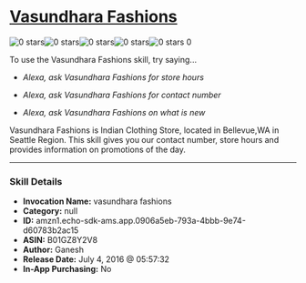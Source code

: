 # [Vasundhara Fashions](http://alexa.amazon.com/#skills/amzn1.echo-sdk-ams.app.0906a5eb-793a-4bbb-9e74-d60783b2ac15)
![0 stars](../../images/ic_star_border_black_18dp_1x.png)![0 stars](../../images/ic_star_border_black_18dp_1x.png)![0 stars](../../images/ic_star_border_black_18dp_1x.png)![0 stars](../../images/ic_star_border_black_18dp_1x.png)![0 stars](../../images/ic_star_border_black_18dp_1x.png) 0

To use the Vasundhara Fashions skill, try saying...

* *Alexa, ask Vasundhara Fashions for store hours*

* *Alexa, ask Vasundhara Fashions for contact number*

* *Alexa, ask Vasundhara Fashions on what is new*

Vasundhara Fashions is Indian Clothing Store, located in Bellevue,WA in Seattle Region. This skill gives you our contact number, store hours and provides information on promotions of the day.

***

### Skill Details

* **Invocation Name:** vasundhara fashions
* **Category:** null
* **ID:** amzn1.echo-sdk-ams.app.0906a5eb-793a-4bbb-9e74-d60783b2ac15
* **ASIN:** B01GZ8Y2V8
* **Author:** Ganesh
* **Release Date:** July 4, 2016 @ 05:57:32
* **In-App Purchasing:** No
